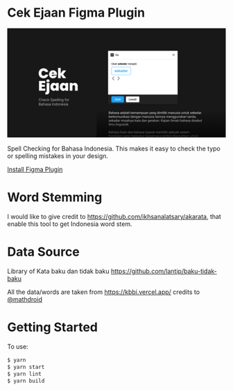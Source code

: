# Cek Ejaan Figma Plugin

![cover](covereja.png)

Spell Checking for Bahasa Indonesia. This makes it easy to check the typo or spelling mistakes in your design.

[Install Figma Plugin](https://www.figma.com/community/plugin/1013364535408157858/Cek-Ejaan)

# Word Stemming

I would like to give credit to https://github.com/ikhsanalatsary/akarata, that enable this tool to get Indonesia word stem.

# Data Source

Library of Kata baku dan tidak baku https://github.com/lantip/baku-tidak-baku

All the data/words are taken from https://kbbi.vercel.app/ credits to [@mathdroid](https://github.com/mathdroid/)

# Getting Started

To use:

    $ yarn
    $ yarn start
    $ yarn lint
    $ yarn build
